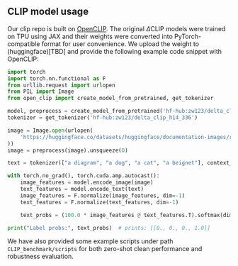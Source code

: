 ## **CLIP model usage**
Our clip repo is built on [OpenCLIP](https://github.com/mlfoundations/open_clip).
The original $\Delta$CLIP models were trained on TPU using JAX and their weights were converted into PyTorch-compatible format for user convenience.
We upload the weight to (huggingface)[TBD] and provide the following example code snippet with OpenCLIP:

```python
import torch
import torch.nn.functional as F
from urllib.request import urlopen
from PIL import Image
from open_clip import create_model_from_pretrained, get_tokenizer

model, preprocess = create_model_from_pretrained('hf-hub:zw123/delta_clip_h14_336')
tokenizer = get_tokenizer('hf-hub:zw123/delta_clip_h14_336')

image = Image.open(urlopen(
    'https://huggingface.co/datasets/huggingface/documentation-images/resolve/main/beignets-task-guide.png'
))
image = preprocess(image).unsqueeze(0)

text = tokenizer(["a diagram", "a dog", "a cat", "a beignet"], context_length=model.context_length)

with torch.no_grad(), torch.cuda.amp.autocast():
    image_features = model.encode_image(image)
    text_features = model.encode_text(text)
    image_features = F.normalize(image_features, dim=-1)
    text_features = F.normalize(text_features, dim=-1)

    text_probs = (100.0 * image_features @ text_features.T).softmax(dim=-1)

print("Label probs:", text_probs)  # prints: [[0., 0., 0., 1.0]]
```

We have also provided some example scripts under path `CLIP_benchmark/scripts` for both zero-shot clean performance and robustness evaluation.